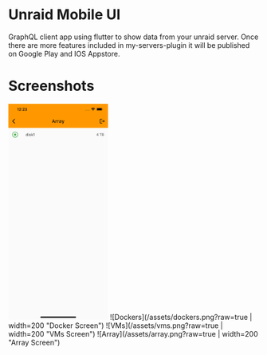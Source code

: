 # Unraid Mobile UI

GraphQL client app using flutter to show data from your unraid server.
Once there are more features included in my-servers-plugin it will be published on Google Play and IOS Appstore.

# Screenshots
<img src="https://github.com/s3ppo/unraid_mobile_ui/blob/main/assets/array.png" width="200">
![Dockers](/assets/dockers.png?raw=true | width=200 "Docker Screen")
![VMs](/assets/vms.png?raw=true | width=200 "VMs Screen")
![Array](/assets/array.png?raw=true | width=200 "Array Screen")